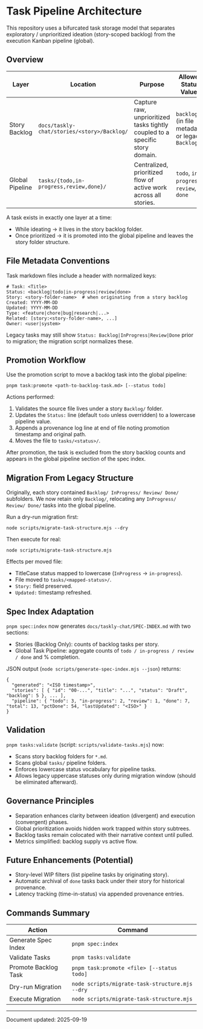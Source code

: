 # Task Pipeline Architecture

This repository uses a bifurcated task storage model that separates exploratory / unprioritized ideation (story-scoped backlog) from the execution Kanban pipeline (global).

## Overview

| Layer | Location | Purpose | Allowed Status Values | Folder Names |
|-------|----------|---------|-----------------------|--------------|
| Story Backlog | `docs/taskly-chat/stories/<story>/Backlog/` | Capture raw, unprioritized tasks tightly coupled to a specific story domain. | `backlog` (in file metadata) or legacy `Backlog` | `Backlog/` |
| Global Pipeline | `tasks/{todo,in-progress,review,done}/` | Centralized, prioritized flow of active work across all stories. | `todo`, `in-progress`, `review`, `done` | `tasks/` subfolders |

A task exists in exactly one layer at a time:
- While ideating → it lives in the story backlog folder.
- Once prioritized → it is promoted into the global pipeline and leaves the story folder structure.

## File Metadata Conventions

Task markdown files include a header with normalized keys:
```
# Task: <Title>
Status: <backlog|todo|in-progress|review|done>
Story: <story-folder-name>  # when originating from a story backlog
Created: YYYY-MM-DD
Updated: YYYY-MM-DD
Type: <feature|chore|bug|research|...>
Related: [story:<story-folder-name>, ...]
Owner: <user|system>
```
Legacy tasks may still show `Status: Backlog|InProgress|Review|Done` prior to migration; the migration script normalizes these.

## Promotion Workflow

Use the promotion script to move a backlog task into the global pipeline:
```
pnpm task:promote <path-to-backlog-task.md> [--status todo]
```
Actions performed:
1. Validates the source file lives under a story `Backlog/` folder.
2. Updates the `Status:` line (default `todo` unless overridden) to a lowercase pipeline value.
3. Appends a provenance log line at end of file noting promotion timestamp and original path.
4. Moves the file to `tasks/<status>/`.

After promotion, the task is excluded from the story backlog counts and appears in the global pipeline section of the spec index.

## Migration From Legacy Structure

Originally, each story contained `Backlog/ InProgress/ Review/ Done/` subfolders.
We now retain only `Backlog/`, relocating any `InProgress/ Review/ Done/` tasks into the global pipeline.

Run a dry-run migration first:
```
node scripts/migrate-task-structure.mjs --dry
```
Then execute for real:
```
node scripts/migrate-task-structure.mjs
```
Effects per moved file:
- TitleCase status mapped to lowercase (`InProgress` → `in-progress`).
- File moved to `tasks/<mapped-status>/`.
- `Story:` field preserved.
- `Updated:` timestamp refreshed.

## Spec Index Adaptation

`pnpm spec:index` now generates `docs/taskly-chat/SPEC-INDEX.md` with two sections:
- Stories (Backlog Only): counts of backlog tasks per story.
- Global Task Pipeline: aggregate counts of `todo / in-progress / review / done` and % completion.

JSON output (`node scripts/generate-spec-index.mjs --json`) returns:
```
{
  "generated": "<ISO timestamp>",
  "stories": [ { "id": "00-...", "title": "...", "status": "Draft", "backlog": 5 }, ... ],
  "pipeline": { "todo": 3, "in-progress": 2, "review": 1, "done": 7, "total": 13, "pctDone": 54, "lastUpdated": "<ISO>" }
}
```

## Validation

`pnpm tasks:validate` (script: `scripts/validate-tasks.mjs`) now:
- Scans story backlog folders for `*.md`.
- Scans global `tasks/` pipeline folders.
- Enforces lowercase status vocabulary for pipeline tasks.
- Allows legacy uppercase statuses only during migration window (should be eliminated afterward).

## Governance Principles

- Separation enhances clarity between ideation (divergent) and execution (convergent) phases.
- Global prioritization avoids hidden work trapped within story subtrees.
- Backlog tasks remain colocated with their narrative context until pulled.
- Metrics simplified: backlog supply vs active flow.

## Future Enhancements (Potential)
- Story-level WIP filters (list pipeline tasks by originating story).
- Automatic archival of `done` tasks back under their story for historical provenance.
- Latency tracking (time-in-status) via appended provenance entries.

## Commands Summary
| Action | Command |
|--------|---------|
| Generate Spec Index | `pnpm spec:index` |
| Validate Tasks | `pnpm tasks:validate` |
| Promote Backlog Task | `pnpm task:promote <file> [--status todo]` |
| Dry-run Migration | `node scripts/migrate-task-structure.mjs --dry` |
| Execute Migration | `node scripts/migrate-task-structure.mjs` |

---
Document updated: 2025-09-19
